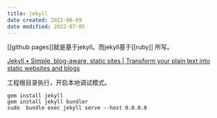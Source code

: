 ```yaml
---
title: jekyll
date created: 2022-06-09
date modified: 2022-07-05
---
```


[[github pages]]就是基于jekyll。而jekyll基于[[ruby]] 所写。

[Jekyll • Simple, blog-aware, static sites | Transform your plain text into static websites and blogs](https://jekyllrb.com/)

工程根目录执行，开启本地调试模式。

```
gem install jekyll
gem install jekyll bundler
sudo  bundle exec jekyll serve --host 0.0.0.0     
```
